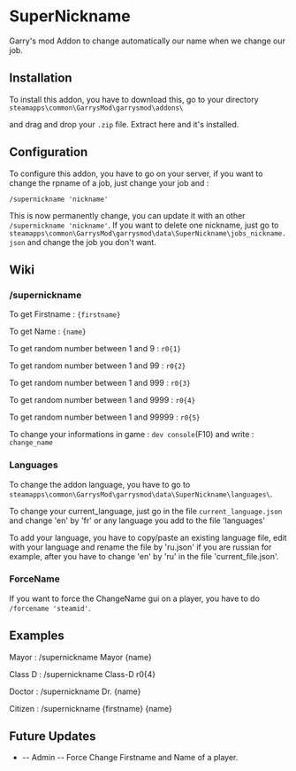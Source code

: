 
# SuperNickname

Garry's mod Addon to change automatically our name when we change our job.

## Installation

To install this addon, you have to download this, go to your directory ```steamapps\common\GarrysMod\garrysmod\addons\```

and drag and drop your ```.zip``` file. Extract here and it's installed.

## Configuration

To configure this addon, you have to go on your server, if you want to change the rpname of a job, just change your job and :

```/supernickname 'nickname'```

This is now permanently change, you can update it with an other ```/supernickname 'nickname'```. If you want to delete one nickname, just go to ```steamapps\common\GarrysMod\garrysmod\data\SuperNickname\jobs_nickname.json``` and change the job you don't want.


## Wiki 
### /supernickname
To get Firstname : ```{firstname}```

To get Name : ```{name}```

To get random number between 1 and 9 : ```r0{1}```

To get random number between 1 and 99 : ```r0{2}```

To get random number between 1 and 999 : ```r0{3}```

To get random number between 1 and 9999 : ```r0{4}```

To get random number between 1 and 99999 : ```r0{5}```

To change your informations in game : ```dev console```(F10) and write : ```change_name```

### Languages
To change the addon language, you have to go to ```steamapps\common\GarrysMod\garrysmod\data\SuperNickname\languages\```.

To change your current_language, just go in the file ```current_language.json``` and change 'en' by 'fr' or any language you add to the file 'languages'

To add your language, you have to copy/paste an existing language file, edit with your language and rename the file by 'ru.json' if you are russian for example, after you have to change 'en' by 'ru' in the file 'current_file.json'.

### ForceName

If you want to force the ChangeName gui on a player, you have to do ```/forcename 'steamid'```.

## Examples 

Mayor :
/supernickname Mayor {name}

Class D :
/supernickname Class-D r0{4}

Doctor :
/supernickname Dr. {name}

Citizen :
/supernickname {firstname} {name}

## Future Updates

- -- Admin -- Force Change Firstname and Name of a player.
